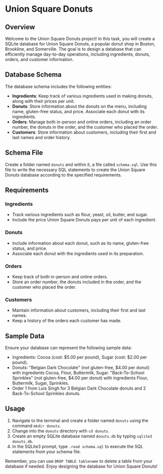 # Union Square Donuts

## Overview

Welcome to the Union Square Donuts project! In this task, you will create a SQLite database for Union Square Donuts, a popular donut shop in Boston, Brookline, and Somerville. The goal is to design a database that can efficiently manage day-to-day operations, including ingredients, donuts, orders, and customer information.

## Database Schema

The database schema includes the following entities:

- **Ingredients**: Keep track of various ingredients used in making donuts, along with their prices per unit.
- **Donuts**: Store information about the donuts on the menu, including name, gluten-free status, and price. Associate each donut with its ingredients.
- **Orders**: Manage both in-person and online orders, including an order number, the donuts in the order, and the customer who placed the order.
- **Customers**: Store information about customers, including their first and last names and order history.

## Schema File

Create a folder named `donuts` and within it, a file called `schema.sql`. Use this file to write the necessary SQL statements to create the Union Square Donuts database according to the specified requirements.

## Requirements

### Ingredients

- Track various ingredients such as flour, yeast, oil, butter, and sugar.
- Include the price Union Square Donuts pays per unit of each ingredient.

### Donuts

- Include information about each donut, such as its name, gluten-free status, and price.
- Associate each donut with the ingredients used in its preparation.

### Orders

- Keep track of both in-person and online orders.
- Store an order number, the donuts included in the order, and the customer who placed the order.

### Customers

- Maintain information about customers, including their first and last names.
- Keep a history of the orders each customer has made.

## Sample Data

Ensure your database can represent the following sample data:

- Ingredients: Cocoa (cost: $5.00 per pound), Sugar (cost: $2.00 per pound).
- Donuts: "Belgian Dark Chocolate" (not gluten-free, $4.00 per donut) with ingredients Cocoa, Flour, Buttermilk, Sugar. "Back-To-School Sprinkles" (not gluten-free, $4.00 per donut) with ingredients Flour, Buttermilk, Sugar, Sprinkles.
- Order 1 from Luis Singh for 3 Belgian Dark Chocolate donuts and 2 Back-To-School Sprinkles donuts.

## Usage

1. Navigate to the terminal and create a folder named `donuts` using the command `mkdir donuts`.
2. Change into the `donuts` directory with `cd donuts`.
3. Create an empty SQLite database named `donuts.db` by typing `sqlite3 donuts.db`.
4. In the SQLite3 prompt, type `.read schema.sql` to execute the SQL statements from your schema file.

Remember, you can use `DROP TABLE tablename` to delete a table from your database if needed. Enjoy designing the database for Union Square Donuts!